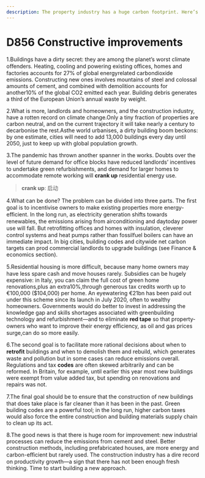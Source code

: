 ```yaml
---
description: The property industry has a huge carbon footprint. Here’s how to reduce it
---
```


# D856 Constructive improvements 
1.Buildings have a dirty secret: they are among the planet’s worst climate oﬀenders. Heating, cooling and powering existing oﬃces, homes and factories accounts for 27% of global energy­related carbon­dioxide emissions. Constructing new ones involves mountains of steel and colossal amounts of cement, and combined with demolition accounts for another10% of the global CO2 emitted each year. Building debris generates a third of the European Union’s annual waste by weight.

2.What is more, landlords and homeowners, and the construction industry, have a rotten record on climate change.Only a tiny fraction of properties are carbon neutral, and on the current trajectory it will take nearly a century to decarbonise the rest.Asthe world urbanises, a dirty building boom beckons: by one estimate, cities will need to add 13,000 buildings every day until 2050, just to keep up with global population growth.

3.The pandemic has thrown another spanner in the works. Doubts over the level of future demand for oﬃce blocks have reduced landlords’ incentives to undertake green refurbishments, and demand for larger homes to accommodate remote working will **crank up** residential energy use.

> **crank up**: 启动
>

4.What can be done? The problem can be divided into three parts. The ﬁrst goal is to incentivise owners to make existing properties more energy­-eﬃcient. In the long run, as electricity generation shifts towards renewables, the emissions arising from air­conditioning and day­to­day power use will fall. But retroﬁtting oﬃces and homes with insulation, cleverer control systems and heat pumps rather than fossil­fuel boilers can have an immediate impact. In big cities, building codes and city­wide net carbon targets can prod commercial landlords to upgrade buildings (see Finance & economics section).

5.Residential housing is more diﬃcult, because many home owners may have less spare cash and move houses rarely. Subsidies can be hugely expensive: in Italy, you can claim the full cost of green home renovations,plus an extra10%,through generous tax credits worth up to €100,000 ($104,000) per home. An eye­watering €21bn has been paid out under this scheme since its launch in July 2020, often to wealthy homeowners. Governments would do better to invest in addressing the knowledge gap and skills shortages associated with green­building technology and refurbishment—and to eliminate **red tape** so that property­ owners who want to improve their energy eﬃciency, as oil and gas prices surge,can do so more easily.

6.The second goal is to facilitate more rational decisions about when to **retroﬁt** buildings and when to demolish them and rebuild, which generates waste and pollution but in some cases can reduce emissions overall. Regulations and tax **codes** are often skewed arbitrarily and can be reformed. In Britain, for example, until earlier this year most new buildings were exempt from value ­added tax, but spending on renovations and repairs was not.

7.The ﬁnal goal should be to ensure that the construction of new buildings that does take place is far cleaner than it has been in the past. Green building codes are a powerful tool; in the long run, higher carbon taxes would also force the entire construction and building ­materials supply chain to clean up its act.

8.The good news is that there is huge room for improvement: new industrial processes can reduce the emissions from cement and steel. Better construction methods, including prefabricated houses, are more energy­ and carbon­-eﬃcient but rarely used. The construction industry has a dire record on productivity growth—a sign that there has not been enough fresh thinking. Time to start building a new approach.

